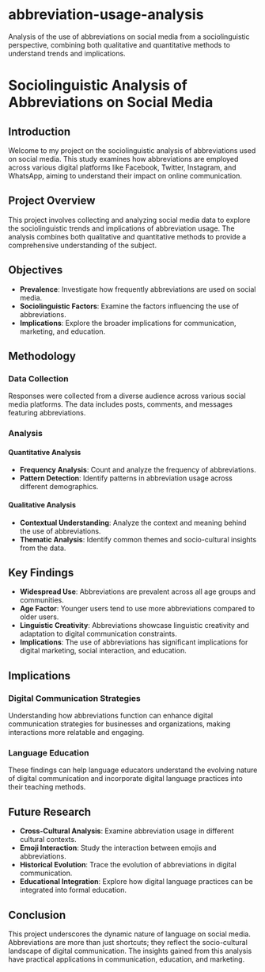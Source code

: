 # abbreviation-usage-analysis
Analysis of the use of abbreviations on social media from a sociolinguistic perspective, combining both qualitative and quantitative methods to understand trends and implications.


# Sociolinguistic Analysis of Abbreviations on Social Media

## Introduction
Welcome to my project on the sociolinguistic analysis of abbreviations used on social media. This study examines how abbreviations are employed across various digital platforms like Facebook, Twitter, Instagram, and WhatsApp, aiming to understand their impact on online communication.

## Project Overview
This project involves collecting and analyzing social media data to explore the sociolinguistic trends and implications of abbreviation usage. The analysis combines both qualitative and quantitative methods to provide a comprehensive understanding of the subject.

## Objectives
- **Prevalence**: Investigate how frequently abbreviations are used on social media.
- **Sociolinguistic Factors**: Examine the factors influencing the use of abbreviations.
- **Implications**: Explore the broader implications for communication, marketing, and education.

## Methodology

### Data Collection
Responses were collected from a diverse audience across various social media platforms. The data includes posts, comments, and messages featuring abbreviations.

### Analysis

#### Quantitative Analysis
- **Frequency Analysis**: Count and analyze the frequency of abbreviations.
- **Pattern Detection**: Identify patterns in abbreviation usage across different demographics.

#### Qualitative Analysis
- **Contextual Understanding**: Analyze the context and meaning behind the use of abbreviations.
- **Thematic Analysis**: Identify common themes and socio-cultural insights from the data.

## Key Findings
- **Widespread Use**: Abbreviations are prevalent across all age groups and communities.
- **Age Factor**: Younger users tend to use more abbreviations compared to older users.
- **Linguistic Creativity**: Abbreviations showcase linguistic creativity and adaptation to digital communication constraints.
- **Implications**: The use of abbreviations has significant implications for digital marketing, social interaction, and education.

## Implications

### Digital Communication Strategies
Understanding how abbreviations function can enhance digital communication strategies for businesses and organizations, making interactions more relatable and engaging.

### Language Education
These findings can help language educators understand the evolving nature of digital communication and incorporate digital language practices into their teaching methods.

## Future Research
- **Cross-Cultural Analysis**: Examine abbreviation usage in different cultural contexts.
- **Emoji Interaction**: Study the interaction between emojis and abbreviations.
- **Historical Evolution**: Trace the evolution of abbreviations in digital communication.
- **Educational Integration**: Explore how digital language practices can be integrated into formal education.

## Conclusion
This project underscores the dynamic nature of language on social media. Abbreviations are more than just shortcuts; they reflect the socio-cultural landscape of digital communication. The insights gained from this analysis have practical applications in communication, education, and marketing.



